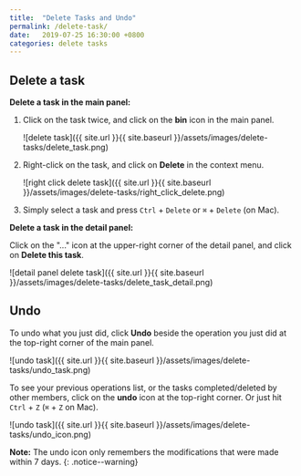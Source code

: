 ```yaml
---
title:  "Delete Tasks and Undo"
permalink: /delete-task/
date:   2019-07-25 16:30:00 +0800
categories: delete tasks
---
```

## Delete a task

**Delete a task in the main panel:**

1. Click on the task twice, and click on the **bin** icon in the main panel. 

    ![delete task]({{ site.url }}{{ site.baseurl }}/assets/images/delete-tasks/delete_task.png)

1. Right-click on the task, and click on **Delete** in the context menu.

    ![right click delete task]({{ site.url }}{{ site.baseurl }}/assets/images/delete-tasks/right_click_delete.png)

1. Simply select a task and press `Ctrl` + `Delete` or `⌘` + `Delete` (on Mac). 

**Delete a task in the detail panel:**

Click on the "..." icon at the upper-right corner of the detail panel, and click on **Delete this task**.

![detail panel delete task]({{ site.url }}{{ site.baseurl }}/assets/images/delete-tasks/delete_task_detail.png)

## Undo

To undo what you just did, click **Undo** beside the operation you just did at the top-right corner of the main panel.

![undo task]({{ site.url }}{{ site.baseurl }}/assets/images/delete-tasks/undo_task.png)

To see your previous operations list, or the tasks completed/deleted by other members, click on the **undo** icon at the top-right corner. Or just hit `Ctrl` + `Z` (`⌘` + `Z` on Mac).

![undo task]({{ site.url }}{{ site.baseurl }}/assets/images/delete-tasks/undo_icon.png)

**Note:** The undo icon only remembers the modifications that were made within 7 days.
{: .notice--warning}